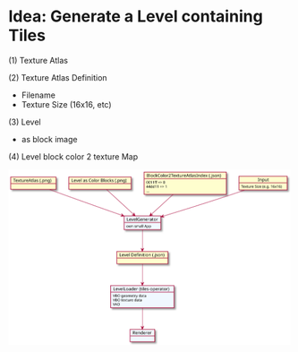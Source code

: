 # Idea: Generate a Level containing Tiles

(1) Texture Atlas

(2) Texture Atlas Definition
* Filename
* Texture Size (16x16, etc)

(3) Level
* as block image

(4) Level block color 2 texture Map

![Overview][overview]



[overview]: overview.svg